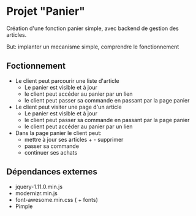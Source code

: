 
Projet "Panier"
===============
Création d'une fonction panier simple, avec backend de gestion des articles.

But: implanter un mecanisme simple, comprendre le fonctionnement

## Foctionnement
- Le client peut parcourir une liste d'article
  * Le panier est visible et à jour
  * le client peut accéder au panier par un lien
  * le client peut passer sa commande en passant par la page panier
- Le client peut visiter une page d'un article
  * Le panier est visible et à jour
  * le client peut passer sa commande en passant par la page panier
  * le client peut accéder au panier par un lien
- Dans la page panier le client peut:
  * mettre à jour ses articles + - supprimer
  * passer sa commande
  * continuer ses achats

## Dépendances externes
- jquery-1.11.0.min.js
- modernizr.min.js
- font-awesome.min.css ( + fonts)
- Pimple
